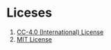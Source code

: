 # Liceses
1. [CC-4.0 (International) License][CC-License-url]
2. [MIT License][MIT-License-url]


[CC-License-url]: CC_4.0_License.md
[MIT-License-url]: MIT.md
